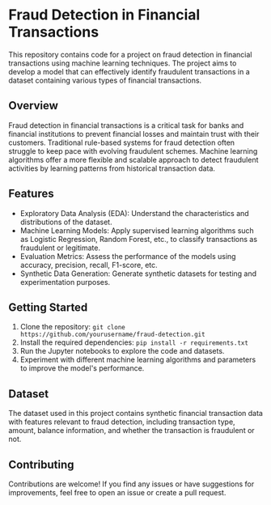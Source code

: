 # Fraud Detection in Financial Transactions

This repository contains code for a project on fraud detection in financial transactions using machine learning techniques. The project aims to develop a model that can effectively identify fraudulent transactions in a dataset containing various types of financial transactions.

## Overview

Fraud detection in financial transactions is a critical task for banks and financial institutions to prevent financial losses and maintain trust with their customers. Traditional rule-based systems for fraud detection often struggle to keep pace with evolving fraudulent schemes. Machine learning algorithms offer a more flexible and scalable approach to detect fraudulent activities by learning patterns from historical transaction data.

## Features

- Exploratory Data Analysis (EDA): Understand the characteristics and distributions of the dataset.
- Machine Learning Models: Apply supervised learning algorithms such as Logistic Regression, Random Forest, etc., to classify transactions as fraudulent or legitimate.
- Evaluation Metrics: Assess the performance of the models using accuracy, precision, recall, F1-score, etc.
- Synthetic Data Generation: Generate synthetic datasets for testing and experimentation purposes.

## Getting Started

1. Clone the repository: `git clone https://github.com/yourusername/fraud-detection.git`
2. Install the required dependencies: `pip install -r requirements.txt`
3. Run the Jupyter notebooks to explore the code and datasets.
4. Experiment with different machine learning algorithms and parameters to improve the model's performance.

## Dataset

The dataset used in this project contains synthetic financial transaction data with features relevant to fraud detection, including transaction type, amount, balance information, and whether the transaction is fraudulent or not.

## Contributing

Contributions are welcome! If you find any issues or have suggestions for improvements, feel free to open an issue or create a pull request.
